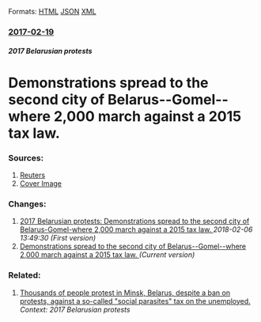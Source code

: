 
Formats: [HTML](/news/2017/02/19/demonstrations-spread-to-the-second-city-of-belarusagomelawhere-2-000-march-against-a-2015-tax-law.html)  [JSON](/news/2017/02/19/demonstrations-spread-to-the-second-city-of-belarusagomelawhere-2-000-march-against-a-2015-tax-law.json)  [XML](/news/2017/02/19/demonstrations-spread-to-the-second-city-of-belarusagomelawhere-2-000-march-against-a-2015-tax-law.xml)  

### [2017-02-19](/news/2017/02/19/index.md)

##### 2017 Belarusian protests
# Demonstrations spread to the second city of Belarus--Gomel--where 2,000 march against a 2015 tax law. 




### Sources:

1. [Reuters](https://www.reuters.com/article/us-belarus-protests-idUSKBN15Y0PB)
1. [Cover Image](/resources_v2/images/rcom-default.png)

### Changes:

1. [2017 Belarusian protests: Demonstrations spread to the second city of Belarus-Gomel-where 2,000 march against a 2015 tax law. ](/news/2017/02/19/2017-belarusian-protests-demonstrations-spread-to-the-second-city-of-belarus-gomel-where-2-000-march-against-a-2015-tax-law.md) _2018-02-06 13:49:30 (First version)_
1. [Demonstrations spread to the second city of Belarus--Gomel--where 2,000 march against a 2015 tax law. ](/news/2017/02/19/demonstrations-spread-to-the-second-city-of-belarusagomelawhere-2-000-march-against-a-2015-tax-law.md) _(Current version)_

### Related:

1. [Thousands of people protest in Minsk, Belarus, despite a ban on protests, against a so-called "social parasites" tax on the unemployed. ](/news/2017/03/25/thousands-of-people-protest-in-minsk-belarus-despite-a-ban-on-protests-against-a-so-called-social-parasites-tax-on-the-unemployed.md) _Context: 2017 Belarusian protests_
